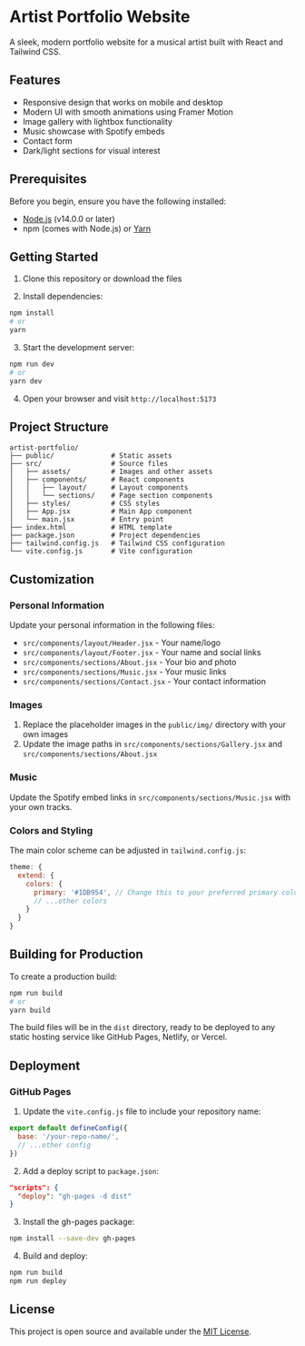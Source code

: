 # Artist Portfolio Website

A sleek, modern portfolio website for a musical artist built with React and Tailwind CSS.

## Features

- Responsive design that works on mobile and desktop
- Modern UI with smooth animations using Framer Motion
- Image gallery with lightbox functionality
- Music showcase with Spotify embeds
- Contact form
- Dark/light sections for visual interest

## Prerequisites

Before you begin, ensure you have the following installed:
- [Node.js](https://nodejs.org/) (v14.0.0 or later)
- npm (comes with Node.js) or [Yarn](https://yarnpkg.com/)

## Getting Started

1. Clone this repository or download the files

2. Install dependencies:
```bash
npm install
# or
yarn
```

3. Start the development server:
```bash
npm run dev
# or
yarn dev
```

4. Open your browser and visit `http://localhost:5173`

## Project Structure

```
artist-portfolio/
├── public/              # Static assets
├── src/                 # Source files
│   ├── assets/          # Images and other assets
│   ├── components/      # React components
│   │   ├── layout/      # Layout components
│   │   └── sections/    # Page section components
│   ├── styles/          # CSS styles
│   ├── App.jsx          # Main App component
│   └── main.jsx         # Entry point
├── index.html           # HTML template
├── package.json         # Project dependencies
├── tailwind.config.js   # Tailwind CSS configuration
└── vite.config.js       # Vite configuration
```

## Customization

### Personal Information

Update your personal information in the following files:
- `src/components/layout/Header.jsx` - Your name/logo
- `src/components/layout/Footer.jsx` - Your name and social links
- `src/components/sections/About.jsx` - Your bio and photo
- `src/components/sections/Music.jsx` - Your music links
- `src/components/sections/Contact.jsx` - Your contact information

### Images

1. Replace the placeholder images in the `public/img/` directory with your own images
2. Update the image paths in `src/components/sections/Gallery.jsx` and `src/components/sections/About.jsx`

### Music

Update the Spotify embed links in `src/components/sections/Music.jsx` with your own tracks.

### Colors and Styling

The main color scheme can be adjusted in `tailwind.config.js`:

```js
theme: {
  extend: {
    colors: {
      primary: '#1DB954', // Change this to your preferred primary color
      // ...other colors
    }
  }
}
```

## Building for Production

To create a production build:

```bash
npm run build
# or
yarn build
```

The build files will be in the `dist` directory, ready to be deployed to any static hosting service like GitHub Pages, Netlify, or Vercel.

## Deployment

### GitHub Pages

1. Update the `vite.config.js` file to include your repository name:

```js
export default defineConfig({
  base: '/your-repo-name/',
  // ...other config
})
```

2. Add a deploy script to `package.json`:

```json
"scripts": {
  "deploy": "gh-pages -d dist"
}
```

3. Install the gh-pages package:

```bash
npm install --save-dev gh-pages
```

4. Build and deploy:

```bash
npm run build
npm run deploy
```

## License

This project is open source and available under the [MIT License](LICENSE).
